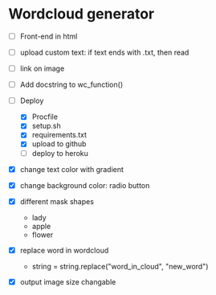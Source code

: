 # Wordcloud generator

- [ ] Front-end in html

- [ ] upload custom text: if text ends with .txt, then read

- [ ] link on image

- [ ] Add docstring to wc_function()

- [ ] Deploy
    * [x] Procfile
    * [x] setup.sh
    * [x] requirements.txt
    * [x] upload to github
    * [ ] deploy to heroku

- [x] change text color with gradient

- [x] change background color: radio button

- [x] different mask shapes
    * lady
    * apple
    * flower

- [x] replace word in wordcloud
    * string = string.replace("word_in_cloud", "new_word")

- [x] output image size changable


